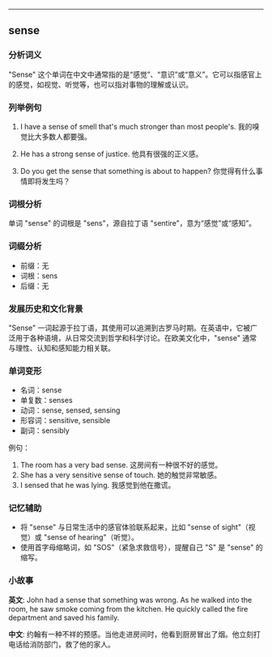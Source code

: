 
---------------
## sense
### 分析词义
"Sense" 这个单词在中文中通常指的是“感觉”、“意识”或“意义”。它可以指感官上的感觉，如视觉、听觉等，也可以指对事物的理解或认识。

### 列举例句
1. I have a sense of smell that's much stronger than most people's.
   我的嗅觉比大多数人都要强。

2. He has a strong sense of justice.
   他具有很强的正义感。

3. Do you get the sense that something is about to happen?
   你觉得有什么事情即将发生吗？

### 词根分析
单词 "sense" 的词根是 "sens"，源自拉丁语 "sentire"，意为“感觉”或“感知”。

### 词缀分析
- 前缀：无
- 词根：sens
- 后缀：无

### 发展历史和文化背景
"Sense" 一词起源于拉丁语，其使用可以追溯到古罗马时期。在英语中，它被广泛用于各种语境，从日常交流到哲学和科学讨论。在欧美文化中，"sense" 通常与理性、认知和感知能力相关联。

### 单词变形
- 名词：sense
- 单复数：senses
- 动词：sense, sensed, sensing
- 形容词：sensitive, sensible
- 副词：sensibly

例句：
1. The room has a very bad sense.
   这房间有一种很不好的感觉。
2. She has a very sensitive sense of touch.
   她的触觉非常敏感。
3. I sensed that he was lying.
   我感觉到他在撒谎。

### 记忆辅助
- 将 "sense" 与日常生活中的感官体验联系起来，比如 "sense of sight"（视觉）或 "sense of hearing"（听觉）。
- 使用首字母缩略词，如 "SOS"（紧急求救信号），提醒自己 "S" 是 "sense" 的缩写。

### 小故事
**英文**:
John had a sense that something was wrong. As he walked into the room, he saw smoke coming from the kitchen. He quickly called the fire department and saved his family.

**中文**:
约翰有一种不祥的预感。当他走进房间时，他看到厨房冒出了烟。他立刻打电话给消防部门，救了他的家人。

